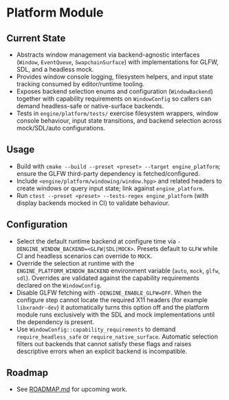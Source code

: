 # Platform Module

## Current State
- Abstracts window management via backend-agnostic interfaces (`Window`, `EventQueue`, `SwapchainSurface`) with implementations for GLFW, SDL, and a headless mock.
- Provides window console logging, filesystem helpers, and input state tracking consumed by editor/runtime tooling.
- Exposes backend selection enums and configuration (`WindowBackend`) together with capability requirements on `WindowConfig` so callers can demand headless-safe or native-surface backends.
- Tests in `engine/platform/tests/` exercise filesystem wrappers, window console behaviour, input state transitions, and backend selection across mock/SDL/auto configurations.

## Usage
- Build with `cmake --build --preset <preset> --target engine_platform`; ensure the GLFW third-party dependency is fetched/configured.
- Include `<engine/platform/windowing/window.hpp>` and related headers to create windows or query input state; link against `engine_platform`.
- Run `ctest --preset <preset> --tests-regex engine_platform` (with display backends mocked in CI) to validate behaviour.

## Configuration
- Select the default runtime backend at configure time via `-DENGINE_WINDOW_BACKEND=<GLFW|SDL|MOCK>`. Presets default to `GLFW` while CI and headless scenarios can override to `MOCK`.
- Override the selection at runtime with the `ENGINE_PLATFORM_WINDOW_BACKEND` environment variable (`auto`, `mock`, `glfw`, `sdl`). Overrides are validated against the capability requirements declared on the `WindowConfig`.
- Disable GLFW fetching with `-DENGINE_ENABLE_GLFW=OFF`. When the configure step cannot locate the required X11 headers (for example `libxrandr-dev`) it automatically turns this option off and the platform module runs exclusively with the SDL and mock implementations until the dependency is present.
- Use `WindowConfig::capability_requirements` to demand `require_headless_safe` or `require_native_surface`. Automatic selection filters out backends that cannot satisfy these flags and raises descriptive errors when an explicit backend is incompatible.

## Roadmap
- See [ROADMAP.md](ROADMAP.md) for upcoming work.
